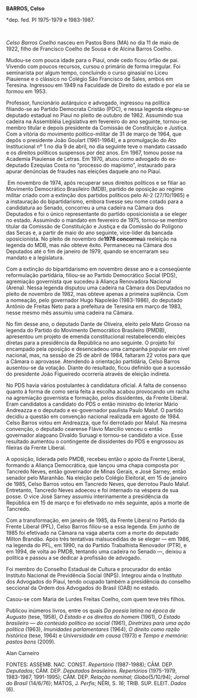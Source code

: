 **BARROS, Celso**

\*dep. fed. PI 1975-1979 e 1983-1987.

 

*Celso Barros Coelho* nasceu em Pastos Bons (MA) no dia 11 de maio de
1922, filho de Francisco Coelho de Sousa e de Alcina Barros Coelho.

Mudou-se com pouca idade para o Piauí, onde cedo ficou órfão de pai.
Vivendo com poucos recursos, cursou o primário de forma irregular. Foi
seminarista por algum tempo, concluindo o curso ginasial no Liceu
Piauiense e o clássico no Colégio São Francisco de Sales, ambos em
Teresina. Ingressou em 1949 na Faculdade de Direito do estado e por ela
se formou em 1953.

Professor, funcionário autárquico e advogado, ingressou na política
filiando-se ao Partido Democrata Cristão (PDC), e nessa legenda
elegeu-se deputado estadual no Piauí no pleito de outubro de 1962.
Assumindo sua cadeira na Assembléia Legislativa em fevereiro do ano
seguinte, tornou-se membro titular e depois presidente da Comissão de
Constituição e Justiça. Com a vitória do movimento político-militar de
31 de março de 1964, que depôs o presidente João Goulart (1961-1964), e
a promulgação do Ato Institucional nº 1 no dia 9 de abril, no dia
seguinte teve o mandato cassado e os direitos políticos suspensos por
dez anos. Em 1967, tomou posse na Academia Piauiense de Letras. Em 1970,
atuou como advogado do ex-deputado Ezequias Costa no “processo do
mapismo”, instaurado para apurar denúncias de fraudes nas eleições
daquele ano no Piauí.

 Em novembro de 1974, após recuperar seus direitos políticos e se filiar
ao Movimento Democrático Brasileiro (MDB), partido de oposição ao regime
militar criado com a extinção dos partidos políticos pelo AI-2
(27/10/1965) e a instauração do bipartidarismo, embora tivesse seu nome
cotado para a candidatura ao Senado, concorreu a uma cadeira na Câmara
dos Deputados e foi o único representante do partido oposicionista a se
eleger no estado. Assumindo o mandato em fevereiro de 1975, tornou-se
membro titular da Comissão de Constituição e Justiça e da Comissão do
Polígono das Secas e, a partir de maio do ano seguinte, vice-líder da
bancada oposicionista. No pleito de novembro de****1978 concorreu****à
reeleição na legenda do MDB, mas não obteve êxito. Permaneceu na Câmara
dos Deputados até o fim de janeiro de 1979, quando se encerraram seu
mandato e a legislatura.

Com a extinção do bipartidarismo em novembro desse ano e a conseqüente
reformulação partidária, filiou-se ao Partido Democrático Social (PDS),
agremiação governista que sucedeu à Aliança Renovadora Nacional (Arena).
Nessa legenda disputou uma cadeira na Câmara dos Deputados no pleito de
novembro de 1982, mas obteve apenas a primeira suplência. Com a
nomeação, pelo governador Hugo Napoleão (1983-1986), do deputado Antônio
de Freitas Neto para a prefeitura de Teresina em março de 1983, nesse
mesmo mês assumiu uma cadeira na Câmara.

No fim desse ano, o deputado Dante de Oliveira, eleito pelo Mato Grosso
na legenda do Partido do Movimento Democrático Brasileiro (PMDB),
apresentou um projeto de emenda constitucional restabelecendo eleições
diretas para a presidência da República no ano seguinte. O projeto foi
encampado pela oposição e desencadeou uma campanha popular em nível
nacional, mas, na sessão de 25 de abril de 1984, faltaram 22 votos para
que a Câmara o aprovasse. Atendendo à orientação partidária, Celso
Barros ausentou-se da votação. Diante do resultado, ficou definido que a
sucessão do presidente João Figueiredo ocorreria através de eleição
indireta.

No PDS havia vários postulantes à candidatura oficial. A falta de
consenso quanto à forma de como seria feita a escolha acabou provocando
um racha na agremiação governista e formação, pelos dissidentes, da
Frente Liberal. Eram candidatos a candidato do PDS o então ministro do
Interior Mário Andreazza e o deputado e ex-governador paulista Paulo
Maluf. O partido decidiu a questão em convenção nacional realizada em
agosto de 1984. Celso Barros votou em Andreazza, que foi derrotado por
Maluf. Na mesma convenção, o deputado cearense Flávio Marcílio venceu o
então governador alagoano Divaldo Suruagi e tornou-se candidato a vice.
Esse resultado aumentou o contingente de dissidentes do PDS e engrossou
as fileiras da Frente Liberal.

A oposição, liderada pelo PMDB, recebeu então o apoio da Frente Liberal,
formando a Aliança Democrática, que lançou uma chapa composta por
Tancredo Neves, então governador de Minas Gerais, e José Sarney, então
senador pelo Maranhão. Na eleição pelo Colégio Eleitoral, em 15 de
janeiro de 1985, Celso Barros votou em Tancredo Neves, que derrotou
Paulo Maluf. Entretanto, Tancredo Neves adoeceu e foi internado na
véspera de sua posse. O vice José Sarney assumiu interinamente a
presidência da República em 15 de março e foi efetivado no mês seguinte,
após a morte de Tancredo.

Com a transformação, em janeiro de 1985, da Frente Liberal no Partido da
Frente Liberal (PFL), Celso Barros filiou-se a essa legenda. Em junho de
1985 foi efetivado na Câmara na vaga aberta com a morte do deputado
Mílton Brandão. Após três tentativas malsucedidas de se eleger — em
1986, na legenda do PFL, em 1990, na do Partido Trabalhista Renovador
(PTR), e em 1994, de volta ao PMDB, tentando uma cadeira no Senado —,
deixou a política e passou a se dedicar à profissão de advogado.

Foi membro do Conselho Estadual de Cultura e procurador do então
Instituto Nacional de Previdência Social (INPS). Integrou ainda o
Instituto dos Advogados do Piauí, tendo ocupado também a presidência do
conselho seccional da Ordem dos Advogados do Brasil (OAB) no estado.

Casou-se com Maria de Lurdes Freitas Coelho, com quem teve três filhos.

Publicou inúmeros livros, entre os quais *Da poesia latina na época de
Augusto* (tese, 1958), *O Estado e os direitos do homem* (1961), *O
Estado brasileiro — do conteúdo político ao social* (1961), *Diretrizes
para uma ação política* (1963), *Imunidades parlamentares* (1964), *O
direito como razão histórica* (tese, 1964) e *Universidade em causa*
(1973) e *Tempo e memória: pastos bons* (2009).

Alan Carneiro

FONTES: ASSEMB. NAC. CONST. *Repertório* (1987-1988); CÂM. DEP.
*Deputados*; CÂM. DEP. *Deputados brasileiros. Repertórios* (1975-1979,
1983-1987, 1991-1995); CÂM. DEP. *Relação nominal; Globo*(5/10/94);
*Jornal do Brasil* (14/6/76); MATOS, J. *Perfis*; NÉRI, S. *16*; TRIB.
SUP. ELEIT. *Dados* (6).
